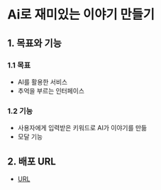 # Ai로 재미있는 이야기 만들기

## 1. 목표와 기능

### 1.1 목표
- AI를 활용한 서비스
- 추억을 부르는 인터페이스

### 1.2 기능
- 사용자에게 입력받은 키워드로 AI가 이야기를 만듦
- 모달 기능

## 2. 배포 URL
- [URL](https://nekopurr.github.io/Ormi_Project1/)
